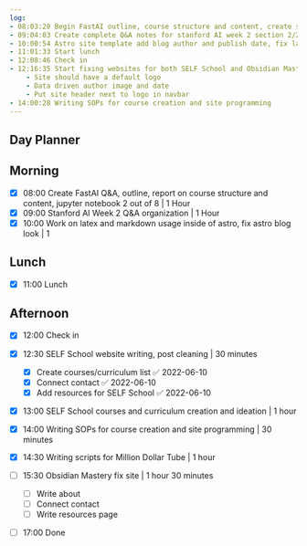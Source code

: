 ```yaml
---
log:
- 08:03:20 Begin FastAI outline, course structure and content, create short Q&A of notebook 2/8
- 09:04:03 Create complete Q&A notes for stanford AI week 2 section 2/2 Multivariate Linear Regression
- 10:00:54 Astro site template add blog author and publish date, fix latex and markdown issue inside of astro
- 11:01:33 Start lunch
- 12:08:46 Check in
- 12:16:35 Start fixing websites for both SELF School and Obsidian Mastery
	- Site should have a default logo
	- Data driven author image and date
	- Put site header next to logo in navbar
- 14:00:28 Writing SOPs for course creation and site programming
---
```


## Day Planner

## Morning
- [x] 08:00 Create FastAI Q&A, outline, report on course structure and content, jupyter notebook 2 out of 8 | 1 Hour
- [x] 09:00 Stanford AI Week 2 Q&A organization | 1 Hour
- [x] 10:00 Work on latex and markdown usage inside of astro, fix astro blog look | 1
## Lunch
- [x] 11:00 Lunch

## Afternoon
- [x] 12:00 Check in
- [x] 12:30 SELF School website writing, post cleaning | 30 minutes
	- [x] Create courses/curriculum list ✅ 2022-06-10
	- [x] Connect contact ✅ 2022-06-10
	- [x] Add resources for SELF School ✅ 2022-06-10
- [x] 13:00 SELF School courses and curriculum creation and ideation | 1 hour
- [x] 14:00 Writing SOPs for course creation and site programming | 30 minutes
- [x] 14:30 Writing scripts for Million Dollar Tube | 1 hour
- [ ] 15:30 Obsidian Mastery fix site | 1 hour 30 minutes
	- [ ] Write about
	- [ ] Connect contact
	- [ ] Write resources page
- [ ] 17:00 Done

